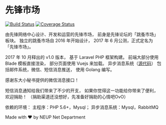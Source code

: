 # 先锋市场

[![Build Status](https://travis-ci.org/NEUP-Net-Depart/NEUP-FleaMarket.svg?branch=master)](https://travis-ci.org/NEUP-Net-Depart/NEUP-FleaMarket)
[![Coverage Status](https://coveralls.io/repos/github/NEUP-Net-Depart/NEUP-FleaMarket/badge.svg?branch=master)](https://coveralls.io/github/NEUP-Net-Depart/NEUP-FleaMarket?branch=master)

由先锋网络中心设计、开发和运营的先锋市场，
前身是先锋论坛的「跳蚤市场」板块。
独立的跳蚤市场自 2016 年开始设计，
2017 年 6 月公测，正式定名为「先锋市场」。

2017 年 10 月释出的 v1.0 版本，
基于 Laravel PHP 框架构建。
前端大部分使用 Blade 模板直接渲染，
部分页面使用 Vuejs 来加载。
异步消息系统（[源代码](https://github.com/NEUP-Net-Depart/email-daemon)）
包括邮件系统，微信、短信消息推送，
使用 Golang 编写。

感谢东大小秘书提供的微信消息接口！

短信消息通知给我们带来了不少的开支，
如果你觉得这一功能给你带来了便利，欢迎捐助！
（捐助渠道还没想好，先准备好捐助的心情吧OvO）

依赖的环境：
主程序：PHP 5.6+，Mysql；
异步消息系统：Mysql，RabbitMQ

Made with ❤ by NEUP Net Department
